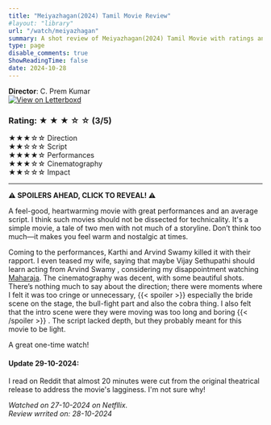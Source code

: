 ```yaml
---
title: "Meiyazhagan(2024) Tamil Movie Review"
#layout: "library"
url: "/watch/meiyazhagan"
summary: A shot review of Meiyazhagan(2024) Tamil Movie with ratings and a quick take.
type: page
disable_comments: true
ShowReadingTime: false
date: 2024-10-28
---
```


**Director**: C. Prem Kumar  
[![View on Letterboxd](/images/letterboxd.png)](https://letterboxd.com/film/meiyazhagan/)



### Rating: ★ ★ ★ ☆ ☆ (3/5)

★★★☆☆ Direction  
★★☆☆☆ Script  
★★★★☆ Performances  
★★★☆☆ Cinematography  
★★☆☆☆ Impact  

---

**⚠️ SPOILERS AHEAD, CLICK TO REVEAL! ⚠️**

A feel-good, heartwarming movie with great performances and an average script. I think such movies should not be dissected for technicality. It's a simple movie, a tale of two men with not much of a storyline. Don’t think too much—it makes you feel warm and nostalgic at times.

Coming to the performances, Karthi and Arvind Swamy killed it with their rapport. I even teased my wife, saying that maybe Vijay Sethupathi should learn acting from Arvind Swamy
, considering my disappointment watching [Maharaja](/watch/maharaja). The cinematography was decent, with some beautiful shots. There’s nothing much to say about the direction; there were moments where I felt it was too cringe or unnecessary, {{< spoiler >}} especially the bride scene on the stage, the bull-fight part and also the cobra thing. I also felt that the intro scene were they were moving was too long and boring  {{< /spoiler >}} . The script lacked depth, but they probably meant for this movie to be light.

A great one-time watch!



#### Update 29-10-2024:
I read on Reddit that almost 20 minutes were cut from the original theatrical release to address the movie's lagginess. I'm not sure why!



*Watched on 27-10-2024 on Netfllix.*  
*Review wrrited on: 28-10-2024*

